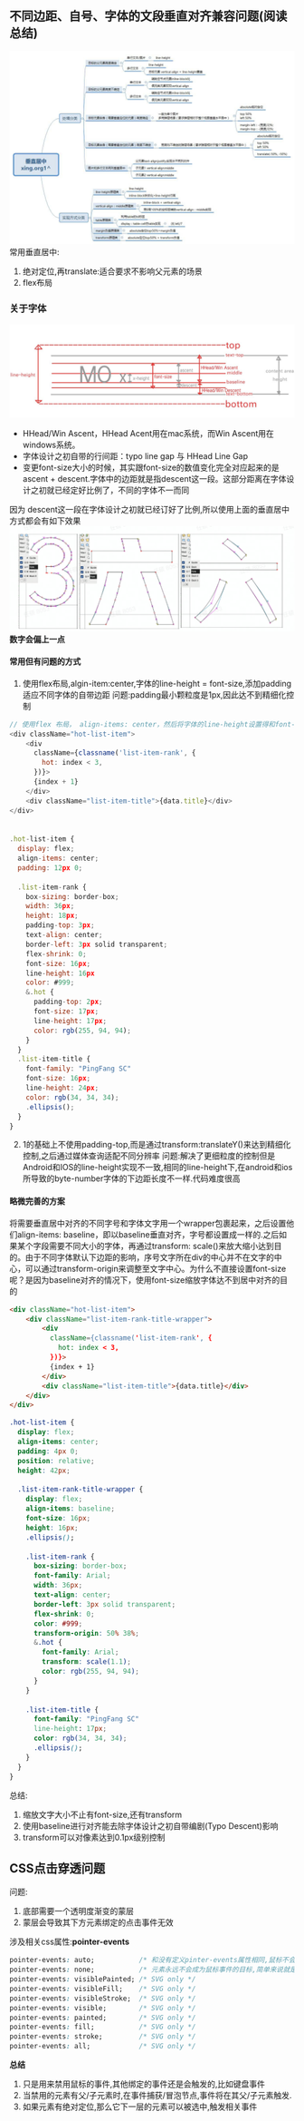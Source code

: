 
## 不同边距、自号、字体的文段垂直对齐兼容问题(阅读总结)
![](https://raw.githubusercontent.com/captain1023/picGo/master/img/20220802202321.png)
常用垂直居中:
1. 绝对定位,再translate:适合要求不影响父元素的场景
2. flex布局

### 关于字体

![](https://raw.githubusercontent.com/captain1023/picGo/master/img/20220802202445.png)
- HHead/Win Ascent，HHead Acent用在mac系统，而Win Ascent用在windows系统。
- 字体设计之初自带的行间距：typo line gap 与 HHead Line Gap
- 变更font-size大小的时候，其实跟font-size的数值变化完全对应起来的是ascent + descent.字体中的边距就是指descent这一段。这部分距离在字体设计之初就已经定好比例了，不同的字体不一而同

因为 descent这一段在字体设计之初就已经订好了比例,所以使用上面的垂直居中方式都会有如下效果
![](https://raw.githubusercontent.com/captain1023/picGo/master/img/20220802203058.png)
**数字会偏上一点**

#### 常用但有问题的方式
1. 使用flex布局,algin-item:center,字体的line-height = font-size,添加padding适应不同字体的自带边距
问题:padding最小颗粒度是1px,因此达不到精细化控制
```js
// 使用flex 布局， align-items: center，然后将字体的line-height设置得和font-size一样大,之后加padding适应不同字体的自带边距。
<div className="hot-list-item">
    <div
      className={classname('list-item-rank', {
        hot: index < 3,
      })}>
      {index + 1}
    </div>
    <div className="list-item-title">{data.title}</div>
</div>


.hot-list-item {
  display: flex;
  align-items: center;
  padding: 12px 0;

  .list-item-rank {
    box-sizing: border-box;
    width: 36px;
    height: 18px;
    padding-top: 3px;
    text-align: center;
    border-left: 3px solid transparent;
    flex-shrink: 0;
    font-size: 16px;
    line-height: 16px
    color: #999;
    &.hot {
      padding-top: 2px;
      font-size: 17px;
      line-height: 17px;
      color: rgb(255, 94, 94);
    }
  }
  .list-item-title {
    font-family: "PingFang SC"
    font-size: 16px;
    line-height: 24px;
    color: rgb(34, 34, 34);
    .ellipsis();
  }
}
```
2. 1的基础上不使用padding-top,而是通过transform:translateY()来达到精细化控制,之后通过媒体查询适配不同分辨率
问题:解决了更细粒度的控制但是Android和IOS的line-height实现不一致,相同的line-height下,在android和ios所导致的byte-number字体的下边距长度不一样.代码难度很高
#### 略微完善的方案
将需要垂直居中对齐的不同字号和字体文字用一个wrapper包裹起来，之后设置他们align-items: baseline，即以baseline垂直对齐，字号都设置成一样的.之后如果某个字段需要不同大小的字体，再通过transform: scale()来放大缩小达到目的。由于不同字体默认下边距的影响，序号文字所在div的中心并不在文字的中心，可以通过transform-origin来调整至文字中心。为什么不直接设置font-size呢？是因为baseline对齐的情况下，使用font-size缩放字体达不到居中对齐的目的
```html
<div className="hot-list-item">
    <div className="list-item-rank-title-wrapper">
        <div
          className={classname('list-item-rank', {
            hot: index < 3,
          })}>
          {index + 1}
        </div>
        <div className="list-item-title">{data.title}</div>
    </div>
</div>
```
```css
.hot-list-item {
  display: flex;
  align-items: center;
  padding: 4px 0;
  position: relative;
  height: 42px;

  .list-item-rank-title-wrapper {
    display: flex;
    align-items: baseline;
    font-size: 16px;
    height: 16px;
    .ellipsis();

    .list-item-rank {
      box-sizing: border-box;
      font-family: Arial;
      width: 36px;
      text-align: center;
      border-left: 3px solid transparent;
      flex-shrink: 0;
      color: #999;
      transform-origin: 50% 38%;
      &.hot {
        font-family: Arial;
        transform: scale(1.1);
        color: rgb(255, 94, 94);
      }
    }
  
    .list-item-title {
      font-family: "PingFang SC"
      line-height: 17px;
      color: rgb(34, 34, 34);
      .ellipsis();
    }
  }
}
```

总结:
1. 缩放文字大小不止有font-size,还有transform
2. 使用baseline进行对齐能去除字体设计之初自带编剧(Typo Descent)影响
3. transform可以对像素达到0.1px级别控制


## CSS点击穿透问题
问题: 
1. 底部需要一个透明度渐变的蒙层
2. 蒙层会导致其下方元素绑定的点击事件无效

涉及相关css属性:**pointer-events**
```css
pointer-events: auto;           /* 和没有定义pinter-events属性相同,鼠标不会穿透当前层*/
pointer-events: none;           /* 元素永远不会成为鼠标事件的目标,简单来说就是让当前元素的鼠标事件失效*/
pointer-events: visiblePainted; /* SVG only */
pointer-events: visibleFill;    /* SVG only */
pointer-events: visibleStroke;  /* SVG only */
pointer-events: visible;        /* SVG only */
pointer-events: painted;        /* SVG only */
pointer-events: fill;           /* SVG only */
pointer-events: stroke;         /* SVG only */
pointer-events: all;            /* SVG only */
```
**总结**
1. 只是用来禁用鼠标的事件,其他绑定的事件还是会触发的,比如键盘事件
2. 当禁用的元素有父/子元素时,在事件捕获/冒泡节点,事件将在其父/子元素触发.
3. 如果元素有绝对定位,那么它下一层的元素可以被选中,触发相关事件
